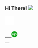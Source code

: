 ### Hi There! <img src="https://media.giphy.com/media/hvRJCLFzcasrR4ia7z/giphy.gif" width="25px">

<a href="https://www.instagram.com/davidzatica/">
  <img width="30px" height="30px" src="Instagram.svg">
</a>

<code>
  <a href="https://www.upwork.com/freelancers/~019b064b90080117c9">
   <img width="20px" height="20px" src="upwork logo.png">
  </a>
</code>
